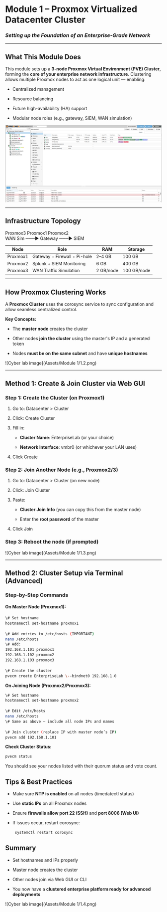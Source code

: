 #  **Module 1 – Proxmox Virtualized Datacenter Cluster**

### ***Setting up the Foundation of an Enterprise-Grade Network***

---

##  **What This Module Does**

This module sets up a **3-node Proxmox Virtual Environment (PVE) Cluster**, forming the **core of your enterprise network infrastructure**. Clustering allows multiple Proxmox nodes to act as one logical unit — enabling:

* Centralized management

* Resource balancing

* Future high-availability (HA) support

* Modular node roles (e.g., gateway, SIEM, WAN simulation)
    
![Cyber lab image](Assets/Module%201/1.1.png)

---

##  **Infrastructure Topology**

  Proxmox3                              Proxmox1                             Proxmox2             
  WAN Sim               ───►    Gateway            ───►        SIEM                

| Node | Role | RAM | Storage |
| ----- | ----- | ----- | ----- |
| Proxmox1 | Gateway \+ Firewall \+ Pi-hole | 2–4 GB | 100 GB |
| Proxmox2 | Splunk \+ SIEM Monitoring | 6 GB | 400 GB |
| Proxmox3 | WAN Traffic Simulation | 2 GB/node | 100 GB/node |

---

##  **How Proxmox Clustering Works**

A **Proxmox Cluster** uses the corosync service to sync configuration and allow seamless centralized control.

**Key Concepts:**

* The **master node** creates the cluster

* Other nodes **join the cluster** using the master's IP and a generated token

* Nodes **must be on the same subnet** and have **unique hostnames**

![Cyber lab image](Assets/Module 1/1.2.png)

---

##  **Method 1: Create & Join Cluster via Web GUI**

### **Step 1: Create the Cluster (on Proxmox1)**

1. Go to: Datacenter \> Cluster

2. Click: Create Cluster

3. Fill in:

   * **Cluster Name**: EnterpriseLab (or your choice)

   * **Network Interface**: vmbr0 (or whichever your LAN uses)

4. Click Create

###  **Step 2: Join Another Node (e.g., Proxmox2/3)**

1. Go to: Datacenter \> Cluster (on new node)

2. Click: Join Cluster

3. Paste:

   * **Cluster Join Info** (you can copy this from the master node)

   * Enter the **root password** of the master

4. Click Join

###  **Step 3: Reboot the node (if prompted)**

![Cyber lab image](Assets/Module 1/1.3.png)

---

##  **Method 2: Cluster Setup via Terminal (Advanced)**

###  **Step-by-Step Commands**

####  **On Master Node (Proxmox1):**

```bash  
\# Set hostname  
hostnamectl set-hostname proxmox1

\# Add entries to /etc/hosts (IMPORTANT)  
nano /etc/hosts  
\# Add:  
192.168.1.101 proxmox1  
192.168.1.102 proxmox2  
192.168.1.103 proxmox3

\# Create the cluster  
pvecm create EnterpriseLab \--bindnet0 192.168.1.0

```

**On Joining Node (Proxmox2/Proxmox3):**

```bash  
\# Set hostname  
hostnamectl set-hostname proxmox2

\# Edit /etc/hosts  
nano /etc/hosts  
\# Same as above — include all node IPs and names

\# Join cluster (replace IP with master node’s IP)  
pvecm add 192.168.1.101

```  
**Check Cluster Status:**  
```bash  
pvecm status  
```

You should see your nodes listed with their quorum status and vote count.

## **Tips & Best Practices**

* Make sure **NTP is enabled** on all nodes (timedatectl status)

* Use **static IPs** on all Proxmox nodes

* Ensure **firewalls allow port 22 (SSH)** and **port 8006 (Web UI)**

* If issues occur, restart corosync:  

   ```bash
    systemctl restart corosync
   ```



## **Summary**

* Set hostnames and IPs properly

* Master node creates the cluster

* Other nodes join via Web GUI or CLI

* You now have a **clustered enterprise platform ready for advanced deployments**

![Cyber lab image](Assets/Module 1/1.4.png)

